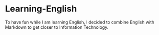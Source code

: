 # Learning-English
To have fun while I am learning English, I decided to combine English with Markdown to get closer to Information Technology.
